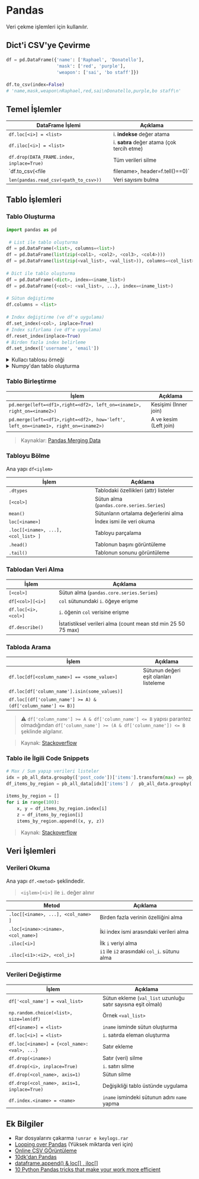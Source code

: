 # Pandas 

Veri çekme işlemleri için kullanılır.

## Dict'i CSV'ye Çevirme

```python
df = pd.DataFrame({'name': ['Raphael', 'Donatello'],
                   'mask': ['red', 'purple'],
                   'weapon': ['sai', 'bo staff']})

df.to_csv(index=False)
# 'name,mask,weapon\nRaphael,red,sai\nDonatello,purple,bo staff\n'
```

## Temel İşlemler

| DataFrame İşlemi                                   | Açıklama                                         |
| -------------------------------------------------- | ------------------------------------------------ |
| `df.loc[<i>] = <list>`                             | i. **indekse** değer atama                       |
| `df.iloc[<i>] = <list>`                            | i. **satıra** değer atama (çok tercih etme)      |
| `df.drop(DATA_FRAME.index, inplace=True)`          | Tüm verileri silme                               |
| `df.to_csv(<file | filename>, header=f.tell()==0)` | CSV'ye ekleme (`tell` dosyanın başı ise 0 verir) |
| `len(pandas.read_csv(<path_to_csv>))`              | Veri sayısını bulma                              |

## Tablo İşlemleri

### Tablo Oluşturma

```py
import pandas as pd

 # List ile tablo oluşturma
df = pd.DataFrame(<list>, columns=<list>)
df = pd.DataFrame(list(zip(<col1>, <col2>, <col3>, <col4>)))
df = pd.DataFrame(list(zip(<val_list>, <val_list>)), columns=<col_list>, index = <iname_list>) #

# Dict ile tablo oluşturma
df = pd.DataFrame(<dict>, index=<iname_list>)
df = pd.DataFrame({<col>: <val_list>, ...}, index=<iname_list>)

# Sütun değiştirme
df.columns = <list>

# Index değiştirme (ve df'e uygulama)
df.set_index(<col>, inplace=True)
# Index sıfırlama (ve df'e uygulama)
df.reset_index(inplace=True)
# Birden fazla index belirleme
df.set_index(['username', 'email'])
```

<details>
<summary>Kullacı tablosu örneği</summary>

```py
from string import ascii_letters, digits
import numpy as np
import datetime

usernames = ['alice36', 'bob_smith', 'eve']

passwords = [''.join(np.random.choice(list(ascii_letters + digits), 8)) for x in range(3)]
creation_dates = [datetime.datetime.now().date() - datetime.timedelta(int(x)) for x in np.random.randint(0, 1500, 3)]

df = pd.DataFrame({'username': usernames, 'password': passwords, 'date-created': pd.to_datetime(creation_dates)})
df
```

![](../res/df_ex_tablo_users.png)

</details>

<details>
<summary>Numpy'dan tablo oluşturma</summary>

```py
random_data = np.random.random((4,3))
df_random = pd.DataFrame(random_data, columns=['a', 'b', 'c'])
df
```

![](../res/df_ex_tablo_numpy.png)

</details>

### Tablo Birleştirme

| İşlem                                                                               | Açıklama               |
| ----------------------------------------------------------------------------------- | ---------------------- |
| `pd.merge(left=<df1>,right=<df2>, left_on=<iname1>, right_on=<iname2>)`             | Kesişimi (Inner join)  |
| `pd.merge(left=<df1>,right=<df2>, how='left', left_on=<iname1>, right_on=<iname2>)` | A ve kesim (Left join) |
|                                                                                     |

> Kaynaklar: [Pandas Merging Data](https://datacarpentry.org/python-ecology-lesson/05-merging-data/index.html)

### Tabloyu Bölme

Ana yapı `df<işlem>`

| İşlem                               | Açıklama                                 |
| ----------------------------------- | ---------------------------------------- |
| `.dtypes`                           | Tablodaki özellikleri (attr) listeler    |
| `[<col>]`                           | Sütun alma (`pandas.core.series.Series`) |
| `mean()`                            | Sütunların ortalama değerlerini alma     |
| `loc[<iname>]`                      | İndex ismi ile veri okuma                |
| `.loc[[<iname>, ...], <col_list> ]` | Tabloyu parçalama                        |
| `.head()`                           | Tablonun başını görüntüleme              |
| `.tail()`                           | Tablonun sonunu görüntüleme              |

### Tablodan Veri Alma

| İşlem                | Açıklama                                                      |
| -------------------- | ------------------------------------------------------------- |
| `[<col>]`            | Sütun alma (`pandas.core.series.Series`)                      |
| `df[<col>][<i>]`     | `col` sütunundaki `i`. öğeye erişme                           |
| `df.loc[<i>, <col>]` | `i`. öğenin `col` verisine erişme                             |
| `df.describe()`      | İstatistiksel verileri alma (count mean std min 25 50 75 max) |

### Tabloda Arama

| İşlem                                                         | Açıklama                               |
| ------------------------------------------------------------- | -------------------------------------- |
| `df.loc[df[<column_name>] == <some_value>]`                   | Sütunun değeri eşit olanları listeleme |
| `df.loc[df['column_name'].isin(some_values)]`                 |
| `df.loc[(df['column_name'] >= A) & (df['column_name'] <= B)]` |

> ⚠ `df['column_name'] >= A & df['column_name'] <= B` yapısı parantez olmadığından `df['column_name'] >= (A & df['column_name']) <= B` şeklinde algılanır.

> Kaynak: [Stackoverflow](https://stackoverflow.com/a/17071908/9770490)

### Tablo ile İlgili Code Snippets

<!-- TODO: Düzenlenecek -->

```py
# Max / Sum yapıp verileri listeler
idx = pb_all_data.groupby(['post_code'])['items'].transform(max) == pb_all_data['items']
df_items_by_region = pb_all_data[idx]['items'] /  pb_all_data.groupby('post_code').sum()['items']

items_by_region = []
for i in range(100):
    x, y = df_items_by_region.index[i]
    z = df_items_by_region[i]
    items_by_region.append((x, y, z))
```

> Kaynak: [Stackoverflow](https://stackoverflow.com/a/15705958/9770490)

## Veri İşlemleri

### Verileri Okuma

Ana yapı `df.<metod>` şeklindedir.

> `<işlem>[<i>]` ile `i`. değer alınır

| Metod                               | Açıklama                                      |
| ----------------------------------- | --------------------------------------------- |
| `.loc[[<iname>, ...], <col_name> ]` | Birden fazla verinin özelliğini alma          |
| `.loc[<iname>:<iname>, <col_name>]` | İki index ismi arasındaki verileri alma       |
| `.iloc[<i>]`                        | İlk `i` veriyi alma                           |
| `.iloc[<i1>:<i2>, <col_i>]`         | `i1` ile `i2` arasındaki `col_i`. sütunu alma |

### Verileri Değiştirme

| İşlem                                        | Açıklama                                                      |
| -------------------------------------------- | ------------------------------------------------------------- |
| `df['<col_name'] = <val_list>`               | Sütun ekleme (`val_list` uzunluğu satır sayısına eşit olmalı) |
| `np.random.choice(<list>, size=len(df)`      | Örnek `<val_list>`                                            |
| `df[<iname>] = <list>`                       | `iname` isminde sütun oluşturma                               |
| `df.loc[<i>] = <list>`                       | `i`. satırda eleman oluşturma                                 |
| `df.loc[<iname>] = {<col_name>: <val>, ...}` | Satır ekleme                                                  |
| `df.drop(<iname>)`                           | Satır (veri) silme                                            |
| `df.drop(<i>, inplace=True)`                 | `i`. satırı silme                                             |
| `df.drop(<col_name>, axis=1)`                | Sütun silme                                                   |
| `df.drop(<col_name>, axis=1, inplace=True)`  | Değişikliği tablo üstünde uygulama                            |
| `df.index.<iname> = <name>`                  | `iname` ismindeki sütunun adını `name` yapma                  |

## Ek Bilgiler

- Rar dosyalarını çakarma `!unrar e keylogs.rar`
- [Looping over Pandas](https://www.polymorphe.org/index.php/looping-over-pandas-data-mkd) (Yüksek miktarda veri için)
- [Online CSV GÖrüntüleme](http://www.convertcsv.com/csv-viewer-editor.htm)
- [10dk'dan Pandas](https://pandas.pydata.org/pandas-docs/stable/getting_started/10min.html)
- [dataframe.append() & loc[] , iloc[]](https://thispointer.com/python-pandas-how-to-add-rows-in-a-dataframe-using-dataframe-append-loc-iloc/)
- [10 Python Pandas tricks that make your work more efficient](https://towardsdatascience.com/10-python-pandas-tricks-that-make-your-work-more-efficient-2e8e483808ba)
